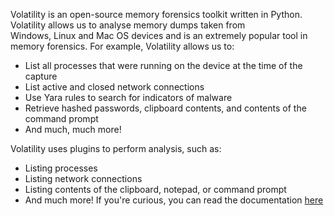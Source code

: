 Volatility is an open-source memory forensics toolkit written in Python. Volatility allows us to analyse memory dumps taken from Windows, Linux and Mac OS devices and is an extremely popular tool in memory forensics. For example, Volatility allows us to:

-   List all processes that were running on the device at the time of the capture
-   List active and closed network connections
-   Use Yara rules to search for indicators of malware
-   Retrieve hashed passwords, clipboard contents, and contents of the command prompt
-   And much, much more!

Volatility uses plugins to perform analysis, such as:

-   Listing processes
-   Listing network connections
-   Listing contents of the clipboard, notepad, or command prompt
-   And much more! If you're curious, you can read the documentation [here](https://volatility3.readthedocs.io/en/latest/volatility3.plugins.html) 